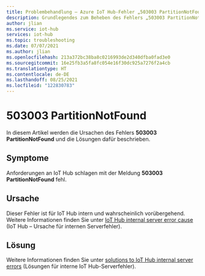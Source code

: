```yaml
---
title: Problembehandlung – Azure IoT Hub-Fehler „503003 PartitionNotFound“
description: Grundlegendes zum Beheben des Fehlers „503003 PartitionNotFound“
author: jlian
ms.service: iot-hub
services: iot-hub
ms.topic: troubleshooting
ms.date: 07/07/2021
ms.author: jlian
ms.openlocfilehash: 213a372bc38ba8c0216993de2d340dfba0fad3e0
ms.sourcegitcommit: 16e25fb3a5fa8fc054e16f30dc925a7276f2a4cb
ms.translationtype: HT
ms.contentlocale: de-DE
ms.lasthandoff: 08/25/2021
ms.locfileid: "122830783"
---
```

# <a name="503003-partitionnotfound"></a>503003 PartitionNotFound

In diesem Artikel werden die Ursachen des Fehlers **503003 PartitionNotFound** und die Lösungen dafür beschrieben.

## <a name="symptoms"></a>Symptome

Anforderungen an IoT Hub schlagen mit der Meldung **503003 PartitionNotFound** fehl.

## <a name="cause"></a>Ursache

Dieser Fehler ist für IoT Hub intern und wahrscheinlich vorübergehend. Weitere Informationen finden Sie unter [IoT Hub internal server error cause](iot-hub-troubleshoot-error-500xxx-internal-errors.md#cause) (IoT Hub – Ursache für internen Serverfehler).

## <a name="solution"></a>Lösung

Weitere Informationen finden Sie unter [solutions to IoT Hub internal server errors](iot-hub-troubleshoot-error-500xxx-internal-errors.md#solution) (Lösungen für interne IoT Hub-Serverfehler).